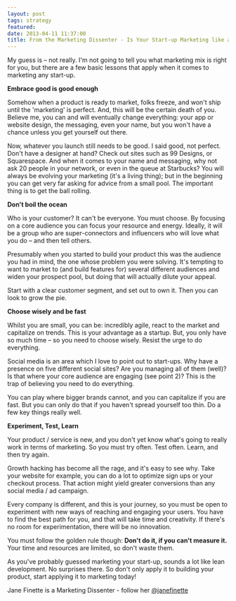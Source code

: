 ```yaml
---
layout: post
tags: strategy
featured: 
date: 2013-04-11 11:37:00
title: From the Marketing Dissenter - Is Your Start-up Marketing like a Start-up?
---
```

My guess is – not really. I'm not going to tell you what marketing mix is right for you, but there are a few basic lessons that apply when it comes to marketing any start-up. 

**Embrace good is good enough**
 
Somehow when a product is ready to market, folks freeze, and won't ship until the 'marketing' is perfect. And, this will be the certain death of you. Believe me, you can and will eventually change everything: your app or website design, the messaging, even your name, but you won't have a chance unless you get yourself out there. 

Now, whatever you launch still needs to be good. I said good, not perfect. Don't have a designer at hand? Check out sites such as 99 Designs, or Squarespace. And when it comes to your name and messaging, why not ask 20 people in your network, or even in the queue at Starbucks? You will always be evolving your marketing (it's a living thing); but in the beginning you can get very far asking for advice from a small pool. The important thing is to get the ball rolling. 

**Don't boil the ocean** 

Who is your customer? It can't be everyone. You must choose. By focusing on a core audience you can focus your resource and energy. Ideally, it will be a group who are super-connectors and influencers who will love what you do – and then tell others. 

Presumably when you started to build your product this was the audience you had in mind, the one whose problem you were solving.  It's tempting to want to market to (and build features for) several different audiences and widen your prospect pool, but doing that will actually dilute your appeal.

Start with a clear customer segment, and set out to own it. Then you can look to grow the pie.  

**Choose wisely and be fast** 

Whilst you are small, you can be: incredibly agile, react to the market and capitalize on trends. This is your advantage as a startup. But, you only have so much time – so you need to choose wisely. Resist the urge to do everything. 

Social media is an area which I love to point out to start-ups. Why have a presence on five different social sites? Are you managing all of them (well)? Is that where your core audience are engaging (see point 2)? This is the trap of believing you need to do everything. 

You can play where bigger brands cannot, and you can capitalize if you are fast. But you can only do that if you haven't spread yourself too thin. Do a few key things really well. 

**Experiment, Test, Learn** 

Your product / service is new, and you don't yet know what's going to really work in terms of marketing. So you must try often. Test often. Learn, and then try again. 

Growth hacking has become all the rage, and it's easy to see why. Take your website for example, you can do a lot to optimize sign ups or your checkout process. That action might yield greater conversions than any social media / ad campaign. 

Every company is different, and this is your journey, so you must be open to experiment with new ways of reaching and engaging your users. You have to find the best path for you, and that will take time and creativity. If there's no room for experimentation, there will be no innovation. 

You must follow the golden rule though: **Don't do it, if you can't measure it.** Your time and resources are limited, so don't waste them.

As you've probably guessed marketing your start-up, sounds a lot like lean development. No surprises there. So don't only apply it to building your product, start applying it to marketing today! 

Jane Finette is a Marketing Dissenter - follow her [@janefinette](http://twitter.com/janefinette)